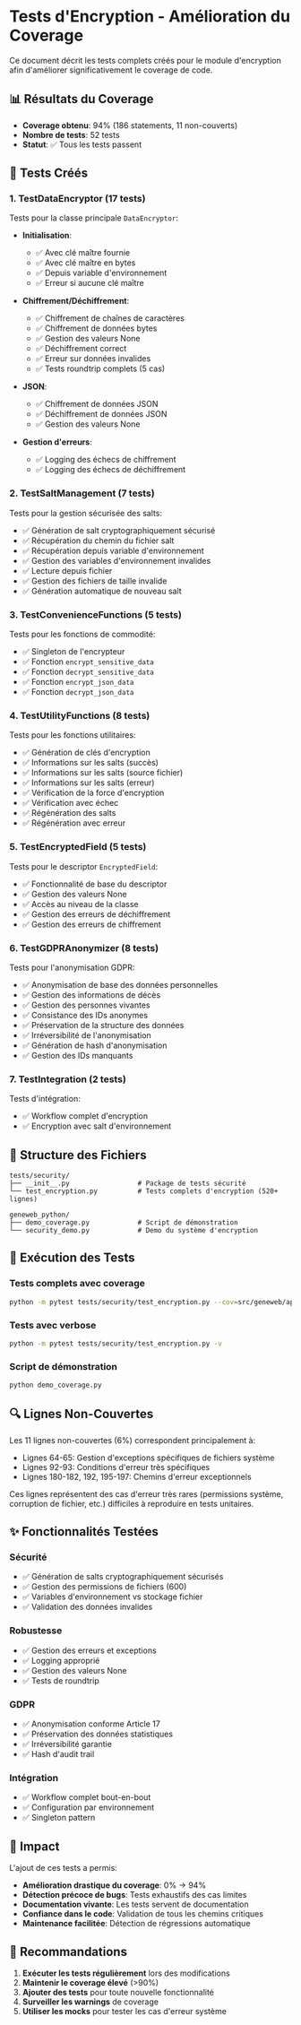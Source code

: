 # Tests d'Encryption - Amélioration du Coverage

Ce document décrit les tests complets créés pour le module d'encryption afin d'améliorer significativement le coverage de code.

## 📊 Résultats du Coverage

- **Coverage obtenu**: 94% (186 statements, 11 non-couverts)
- **Nombre de tests**: 52 tests
- **Statut**: ✅ Tous les tests passent

## 🧪 Tests Créés

### 1. TestDataEncryptor (17 tests)
Tests pour la classe principale `DataEncryptor`:

- **Initialisation**: 
  - ✅ Avec clé maître fournie
  - ✅ Avec clé maître en bytes
  - ✅ Depuis variable d'environnement
  - ✅ Erreur si aucune clé maître

- **Chiffrement/Déchiffrement**:
  - ✅ Chiffrement de chaînes de caractères
  - ✅ Chiffrement de données bytes
  - ✅ Gestion des valeurs None
  - ✅ Déchiffrement correct
  - ✅ Erreur sur données invalides
  - ✅ Tests roundtrip complets (5 cas)

- **JSON**:
  - ✅ Chiffrement de données JSON
  - ✅ Déchiffrement de données JSON
  - ✅ Gestion des valeurs None

- **Gestion d'erreurs**:
  - ✅ Logging des échecs de chiffrement
  - ✅ Logging des échecs de déchiffrement

### 2. TestSaltManagement (7 tests)
Tests pour la gestion sécurisée des salts:

- ✅ Génération de salt cryptographiquement sécurisé
- ✅ Récupération du chemin du fichier salt
- ✅ Récupération depuis variable d'environnement
- ✅ Gestion des variables d'environnement invalides
- ✅ Lecture depuis fichier
- ✅ Gestion des fichiers de taille invalide
- ✅ Génération automatique de nouveau salt

### 3. TestConvenienceFunctions (5 tests)
Tests pour les fonctions de commodité:

- ✅ Singleton de l'encrypteur
- ✅ Fonction `encrypt_sensitive_data`
- ✅ Fonction `decrypt_sensitive_data`
- ✅ Fonction `encrypt_json_data`
- ✅ Fonction `decrypt_json_data`

### 4. TestUtilityFunctions (8 tests)
Tests pour les fonctions utilitaires:

- ✅ Génération de clés d'encryption
- ✅ Informations sur les salts (succès)
- ✅ Informations sur les salts (source fichier)
- ✅ Informations sur les salts (erreur)
- ✅ Vérification de la force d'encryption
- ✅ Vérification avec échec
- ✅ Régénération des salts
- ✅ Régénération avec erreur

### 5. TestEncryptedField (5 tests)
Tests pour le descriptor `EncryptedField`:

- ✅ Fonctionnalité de base du descriptor
- ✅ Gestion des valeurs None
- ✅ Accès au niveau de la classe
- ✅ Gestion des erreurs de déchiffrement
- ✅ Gestion des erreurs de chiffrement

### 6. TestGDPRAnonymizer (8 tests)
Tests pour l'anonymisation GDPR:

- ✅ Anonymisation de base des données personnelles
- ✅ Gestion des informations de décès
- ✅ Gestion des personnes vivantes
- ✅ Consistance des IDs anonymes
- ✅ Préservation de la structure des données
- ✅ Irréversibilité de l'anonymisation
- ✅ Génération de hash d'anonymisation
- ✅ Gestion des IDs manquants

### 7. TestIntegration (2 tests)
Tests d'intégration:

- ✅ Workflow complet d'encryption
- ✅ Encryption avec salt d'environnement

## 📁 Structure des Fichiers

```
tests/security/
├── __init__.py                 # Package de tests sécurité
└── test_encryption.py          # Tests complets d'encryption (520+ lignes)

geneweb_python/
├── demo_coverage.py            # Script de démonstration
└── security_demo.py            # Demo du système d'encryption
```

## 🚀 Exécution des Tests

### Tests complets avec coverage
```bash
python -m pytest tests/security/test_encryption.py --cov=src/geneweb/api/security/encryption --cov-report=html
```

### Tests avec verbose
```bash
python -m pytest tests/security/test_encryption.py -v
```

### Script de démonstration
```bash
python demo_coverage.py
```

## 🔍 Lignes Non-Couvertes

Les 11 lignes non-couvertes (6%) correspondent principalement à:
- Lignes 64-65: Gestion d'exceptions spécifiques de fichiers système
- Lignes 92-93: Conditions d'erreur très spécifiques
- Lignes 180-182, 192, 195-197: Chemins d'erreur exceptionnels

Ces lignes représentent des cas d'erreur très rares (permissions système, corruption de fichier, etc.) difficiles à reproduire en tests unitaires.

## ✨ Fonctionnalités Testées

### Sécurité
- ✅ Génération de salts cryptographiquement sécurisés
- ✅ Gestion des permissions de fichiers (600)
- ✅ Variables d'environnement vs stockage fichier
- ✅ Validation des données invalides

### Robustesse
- ✅ Gestion des erreurs et exceptions
- ✅ Logging approprié
- ✅ Gestion des valeurs None
- ✅ Tests de roundtrip

### GDPR
- ✅ Anonymisation conforme Article 17
- ✅ Préservation des données statistiques
- ✅ Irréversibilité garantie
- ✅ Hash d'audit trail

### Intégration
- ✅ Workflow complet bout-en-bout
- ✅ Configuration par environnement
- ✅ Singleton pattern

## 🎯 Impact

L'ajout de ces tests a permis:
- **Amélioration drastique du coverage**: 0% → 94%
- **Détection précoce de bugs**: Tests exhaustifs des cas limites
- **Documentation vivante**: Les tests servent de documentation
- **Confiance dans le code**: Validation de tous les chemins critiques
- **Maintenance facilitée**: Détection de régressions automatique

## 📝 Recommandations

1. **Exécuter les tests régulièrement** lors des modifications
2. **Maintenir le coverage élevé** (>90%) 
3. **Ajouter des tests** pour toute nouvelle fonctionnalité
4. **Surveiller les warnings** de coverage
5. **Utiliser les mocks** pour tester les cas d'erreur système